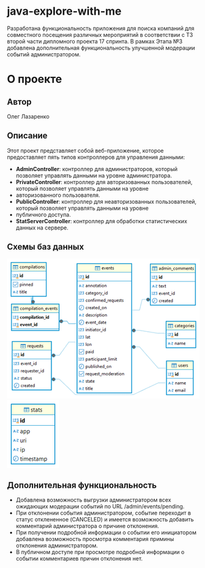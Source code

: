 # java-explore-with-me



Разработана функциональность приложения для поиска компаний для совместного посещения различных мероприятий в
соответствии с ТЗ второй части дипломного проекта 17 спринта.
В рамках Этапа №3 добавлена дополнительная функциональность улучшенной модерации событий администратором.
# О проекте

## Автор
Олег Лазаренко


## Описание

Этот проект представляет собой веб-приложение, которое предоставляет пять типов контроллеров для управления данными:

- **AdminController**: контроллер для администраторов, который позволяет управлять данными на уровне администратора.
- **PrivateController**: контроллер для авторизованных пользователей, который позволяет управлять данными на уровне 
- авторизованного пользователя.
- **PublicController**: контроллер для неавторизованных пользователей, который позволяет управлять данными на уровне 
- публичного доступа.
- **StatServerController**: контроллер для обработки статистических данных на сервере.

## Схемы баз данных

![main - public.png](main%20-%20public.png)![stats - public.png](stats%20-%20public.png)

## Дополнительная функциональность

- Добавлена возможность выгрузки администратором всех ожидающих модерации событий по URL
/admin/events/pending.
- При отклонении события администратором, событие переходит в статус отклененное (CANCELED) и имеется возможность
добавить комментарий администратора о причине отклонения.
- При получении подробной информации о событии его инициатором добавлена возможность просмотра комментария примины
отклонения администратором.
- В публичном доступе при просмотре подробной информации о событии комментариев причин отклонения нет.


